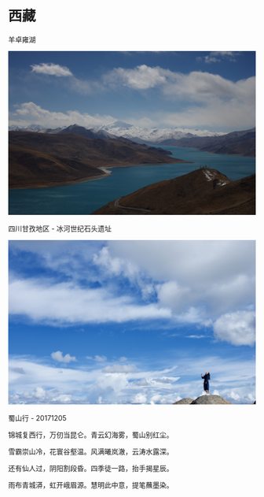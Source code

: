 # 西藏

羊卓雍湖

![&#x7F8A;&#x5353;&#x96CD;&#x6E56; - 2&#x6708;&#x4EFD;&#xFF0C;&#x78B0;&#x5DE7;&#x521A;&#x521A;&#x4E0B;&#x8FC7;&#x4E00;&#x573A;&#x96EA; - k5 - da18-55 cpl](.gitbook/assets/be6ca511-b3a5-4f39-81d4-f7befdc0fd8e.jpeg)

四川甘孜地区 - 冰河世纪石头遗址

![317 &#x5DDD;&#x85CF;&#x516C;&#x8DEF; &#x51B0;&#x6CB3;&#x77F3;&#x5934;&#x642C;&#x8FD0;&#x9057;&#x5740; - k5 - fa31](.gitbook/assets/3ab00846-831f-4312-8a10-2266a0450eeb_1_201_a.jpeg)

蜀山行 - 20171205

锦城复西行，万仞当昆仑。青云幻海雾，蜀山别红尘。

雪霸崇山冷，花寰谷壑温。风满曦岚澈，云涛水露深。

还有仙人过，阴阳割段昏。四季徒一路，抬手揭星辰。

雨布青城漭，虹开峨眉源。慧明此中意，提笔蘸墨染。


